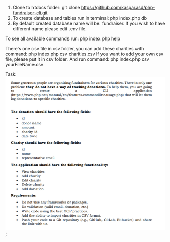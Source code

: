 1. Clone to htdocs folder: git clone https://github.com/kasparasd/php-fundraiser-cli.git
2. To create database and tables run in terminal: php index.php db
3. By default created database name will be: fundraiser. If you wish to have different name please edit .env file.


To see all available commands run: php index.php help

There's one csv file in csv folder, you can add these charities with command: php index.php csv charities.csv
If you want to add your own csv file, please put it in csv folder. And run command: php index.php csv yourFileName.csv

Task:
![task](t.png);